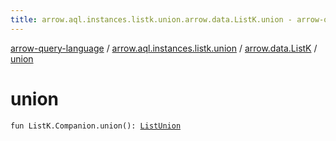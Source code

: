 ```yaml
---
title: arrow.aql.instances.listk.union.arrow.data.ListK.union - arrow-query-language
---
```


[arrow-query-language](../../index.html) / [arrow.aql.instances.listk.union](../index.html) / [arrow.data.ListK](index.html) / [union](./union.html)

# union

`fun ListK.Companion.union(): `[`ListUnion`](../../arrow.aql.instances/-list-union/index.html)